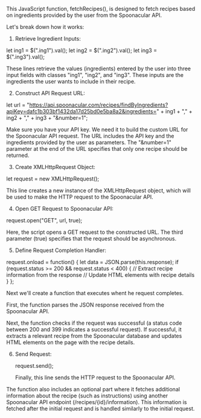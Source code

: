 This JavaScript function, fetchRecipes(), is designed to fetch recipes based on ingredients provided by the user from the Spoonacular API. 

Let's break down how it works:

1. Retrieve Ingredient Inputs:


let ing1 = $(".ing1").val();
let ing2 = $(".ing2").val();
let ing3 = $(".ing3").val();

These lines retrieve the values (ingredients) entered by the user into three input fields with classes "ing1", "ing2", and "ing3". These inputs are the ingredients the user wants to include in their recipe.

2. Construct API Request URL:



let url = "https://api.spoonacular.com/recipes/findByIngredients?apiKey=dafc1b303bf1432da17d25bd0e5ba8a2&ingredients=" + ing1 + "," + ing2 + "," + ing3 + "&number=1";

Make sure you have your API key. We need it to build the custom URL for the Spoonacular API request. The URL includes the API key and the ingredients provided by the user as parameters. The "&number=1" parameter at the end of the URL specifies that only one recipe should be returned.

3. Create XMLHttpRequest Object:

let request = new XMLHttpRequest();

This line creates a new instance of the XMLHttpRequest object, which will be used to make the HTTP request to the Spoonacular API.

4. Open GET Request to Spoonacular API:

request.open("GET", url, true);

Here, the script opens a GET request to the constructed URL. The third parameter (true) specifies that the request should be asynchronous.

5. Define Request Completion Handler:

request.onload = function() {
    let data = JSON.parse(this.response);
    if (request.status >= 200 && request.status < 400) {
        // Extract recipe information from the response
        // Update HTML elements with recipe details
    }
};

Next we'll create a function that executes whent he request completes.

First, the function parses the JSON response received from the Spoonacular API. 

Next, the function checks if the request was successful (a status code between 200 and 399 indicates a successful request). If successful, it extracts a relevant recipe from the Spoonacular database and updates HTML elements on the page with the recipe details.

6. Send Request:


    request.send();

    Finally, this line sends the HTTP request to the Spoonacular API.

The function also includes an optional part where it fetches additional information about the recipe (such as instructions) using another Spoonacular API endpoint (/recipes/{id}/information). This information is fetched after the initial request and is handled similarly to the initial request.